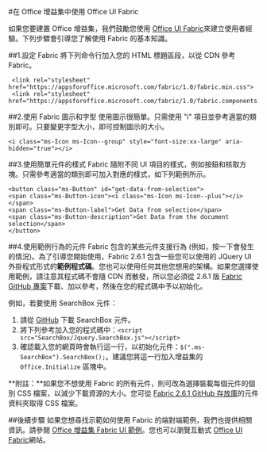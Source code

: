 
#<a name="use-office-ui-fabric-in-office-add-ins"></a>在 Office 增益集中使用 Office UI Fabric

如果您要建置 Office 增益集，我們鼓勵您使用 [Office UI Fabric](https://github.com/OfficeDev/Office-UI-Fabric)來建立使用者經驗。下列步驟會引導您了解使用 Fabric 的基本知識。  

##<a name="1.-set-up-fabric"></a>1.設定 Fabric
將下列命令行加入您的 HTML 標題區段，以從 CDN 參考 Fabric。

     <link rel="stylesheet" href="https://appsforoffice.microsoft.com/fabric/1.0/fabric.min.css">
     <link rel="stylesheet" href="https://appsforoffice.microsoft.com/fabric/1.0/fabric.components.min.css">


##<a name="2.-use-fabric-icons-and-fonts"></a>2.使用 Fabric 圖示和字型
使用圖示很簡單。只需使用 "i" 項目並參考適當的類別即可。只要變更字型大小，即可控制圖示的大小。

    <i class="ms-Icon ms-Icon--group" style="font-size:xx-large" aria-hidden="true"></i>


##<a name="3.-use-styles-for-simple-components"></a>3.使用簡單元件的樣式
Fabric 隨附不同 UI 項目的樣式，例如按鈕和核取方塊。只需參考適當的類別即可加入對應的樣式，如下列範例所示。

    <button class="ms-Button" id="get-data-from-selection">
    <span class="ms-Button-icon"><i class="ms-Icon ms-Icon--plus"></i></span>
    <span class="ms-Button-label">Get Data from selection</span>
    <span class="ms-Button-description">Get Data from the document selection</span>
    </button>

##<a name="4.-use-components-with-sample-behavior"></a>4.使用範例行為的元件
Fabric 包含的某些元件支援行為 (例如，按一下會發生的情況)。為了引導您開始使用，Fabric 2.6.1 包含一些您可以使用的 JQuery UI 外掛程式形式的**範例程式碼**。您也可以使用任何其他您想用的架構。如果您選擇使用範例，請注意其程式碼不會隨 CDN 而散發，所以您必須從 2.6.1 版 [Fabric GitHub 專案](https://github.com/OfficeDev/office-ui-fabric-core/tree/release/2.6.1)下載、加以參考，然後在您的程式碼中予以初始化。 

例如，若要使用 SearchBox 元件：

1. 請從 [GitHub](https://github.com/OfficeDev/office-ui-fabric-core/tree/release/2.6.1/src/components/SearchBox) 下載 SearchBox 元件。
2. 將下列參考加入您的程式碼中：`<script src="SearchBox/Jquery.SearchBox.js"></script>`
3. 確認載入您的網頁時會執行這一行，以初始化元件：`$(".ms-SearchBox").SearchBox();`。建議您將這一行加入增益集的 `Office.Initialize` 區塊中。     

**附註：**如果您不想使用 Fabric 的所有元件，則可改為選擇裝載每個元件的個別 CSS 檔案，以減少下載資源的大小。您可從 [Fabric 2.6.1 GitHub 存放庫](https://github.com/OfficeDev/office-ui-fabric-core/tree/release/2.6.1)的元件資料夾取得 CSS 檔案。 


##<a name="next-steps"></a>後續步驟
如果您想尋找示範如何使用 Fabric 的端對端範例，我們也提供相關資訊。請參閱 [Office 增益集 Fabric UI 範例](https://github.com/OfficeDev/Office-Add-in-Fabric-UI-Sample)。您也可以瀏覽互動式 [Office UI Fabric](https://github.com/OfficeDev/Office-UI-Fabric)網站。


